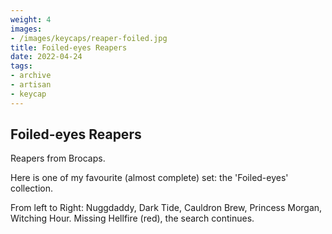 ```yaml
---
weight: 4
images:
- /images/keycaps/reaper-foiled.jpg
title: Foiled-eyes Reapers
date: 2022-04-24
tags:
- archive
- artisan
- keycap
---
```


## Foiled-eyes Reapers

Reapers from Brocaps.

Here is one of my favourite (almost complete) set: the 'Foiled-eyes' collection.

From left to Right: Nuggdaddy, Dark Tide, Cauldron Brew, Princess Morgan, Witching Hour. Missing Hellfire (red), the search continues.